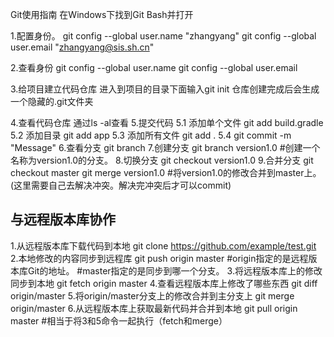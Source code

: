 Git使用指南
在Windows下找到Git Bash并打开

1.配置身份。
git config --global user.name "zhangyang"
git config --global user.email "zhangyang@sis.sh.cn"

2.查看身份
git config --global user.name
git config --global user.email

3.给项目建立代码仓库
进入到项目的目录下面输入git init
仓库创建完成后会生成一个隐藏的.git文件夹

4.查看代码仓库
通过ls -al查看
5.提交代码
    5.1 添加单个文件
    git add build.gradle
    5.2 添加目录
    git add app
    5.3 添加所有文件
    git add .
    5.4 git commit -m "Message"
6.查看分支
git branch
7.创建分支
git branch version1.0  #创建一个名称为version1.0的分支。
8.切换分支
git checkout version1.0
9.合并分支
git checkout master
git merge version1.0   #将version1.0的修改合并到master上。(这里需要自己去解决冲突。解决完冲突后才可以commit)


## 与远程版本库协作
1.从远程版本库下载代码到本地
git clone https://github.com/example/test.git
2.本地修改的内容同步到远程库
git push origin master #origin指定的是远程版本库Git的地址。
                       #master指定的是同步到哪一个分支。
3.将远程版本库上的修改同步到本地
git fetch origin master
4.查看远程版本库上修改了哪些东西
git diff origin/master
5.将origin/master分支上的修改合并到主分支上
git merge origin/master
6.从远程版本库上获取最新代码并合并到本地
git pull origin master        #相当于将3和5命令一起执行（fetch和merge）
